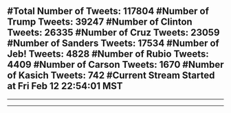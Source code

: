 #Total Number of Tweets: 117804 
#Number of Trump Tweets: 39247
#Number of Clinton Tweets: 26335
#Number of Cruz Tweets: 23059
#Number of Sanders Tweets: 17534
#Number of Jeb! Tweets: 4828
#Number of Rubio Tweets: 4409
#Number of Carson Tweets: 1670
#Number of Kasich Tweets: 742
#Current Stream Started at Fri Feb 12 22:54:01 MST
---
---
---
